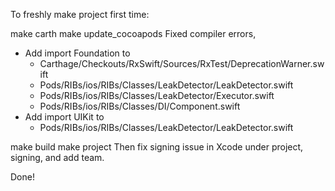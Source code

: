 To freshly make project first time:

make carth
make update_cocoapods
Fixed compiler errors, 
- Add import Foundation to 
  - Carthage/Checkouts/RxSwift/Sources/RxTest/DeprecationWarner.swift
  - Pods/RIBs/ios/RIBs/Classes/LeakDetector/LeakDetector.swift
  - Pods/RIBs/ios/RIBs/Classes/LeakDetector/Executor.swift
  - Pods/RIBs/ios/RIBs/Classes/DI/Component.swift
- Add import UIKit to 
  - Pods/RIBs/ios/RIBs/Classes/LeakDetector/LeakDetector.swift

make build
make project
Then fix signing issue in Xcode under project, signing, and add team.

Done!
